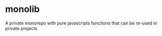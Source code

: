 # monolib
A private monorepo with pure javascripts functions that can be re-used in private projects
